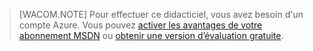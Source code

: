 > [WACOM.NOTE]
> Pour effectuer ce didacticiel, vous avez besoin d'un compte Azure. Vous pouvez [activer les avantages de votre abonnement MSDN][] ou [obtenir une version d’évaluation gratuite][].

  [activer les avantages de votre abonnement MSDN]: /en-us/pricing/member-offers/msdn-benefits-details/
  [obtenir une version d’évaluation gratuite]: /en-us/pricing/free-trial/
